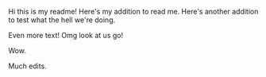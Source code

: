Hi this is my readme!
Here's my addition to read me.
Here's another addition to test what the hell we're doing.

Even more text! Omg look at us go!

Wow.

Much edits.
